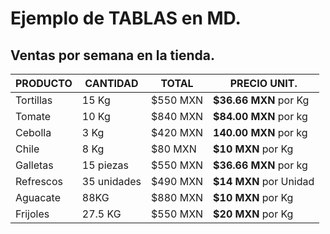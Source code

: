 # Ejemplo de TABLAS en MD.
## Ventas por semana en la tienda.

| PRODUCTO    | CANTIDAD    | TOTAL | PRECIO UNIT. |
| ----------- | ----------- | ----------- | ----------- |
| Tortillas   | 15 Kg       | $550 MXN | **$36.66 MXN** por Kg |
| Tomate      | 10 Kg       | $840 MXN | **$84.00 MXN** por kg |
| Cebolla     | 3 Kg        | $420 MXN | **140.00 MXN** por kg |
| Chile       | 8 Kg        | $80  MXN | **$10 MXN** por Kg    |
| Galletas    | 15 piezas   | $550 MXN | **$36.66 MXN** por kg |
| Refrescos   | 35 unidades | $490 MXN | **$14 MXN** por Unidad |
| Aguacate    | 88KG        | $880 MXN | **$10 MXN** por Kg |
| Frijoles    | 27.5 KG     | $550 MXN | **$20 MXN** por Kg |
